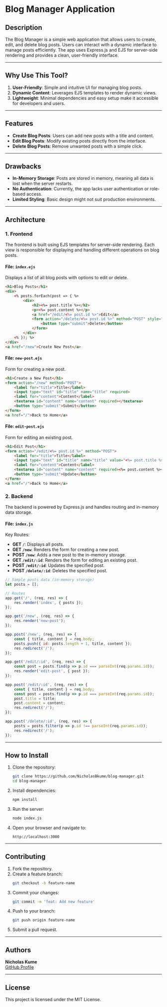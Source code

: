 # Blog Manager Application

## Description  
The Blog Manager is a simple web application that allows users to create, edit, and delete blog posts. Users can interact with a dynamic interface to manage posts efficiently. The app uses Express.js and EJS for server-side rendering and provides a clean, user-friendly interface.

---

## Why Use This Tool?  
1. **User-Friendly**: Simple and intuitive UI for managing blog posts.  
2. **Dynamic Content**: Leverages EJS templates to render dynamic views.  
3. **Lightweight**: Minimal dependencies and easy setup make it accessible for developers and users.  

---

## Features  
- **Create Blog Posts**: Users can add new posts with a title and content.  
- **Edit Blog Posts**: Modify existing posts directly from the interface.  
- **Delete Blog Posts**: Remove unwanted posts with a simple click.  

---

## Drawbacks  
- **In-Memory Storage**: Posts are stored in memory, meaning all data is lost when the server restarts.  
- **No Authentication**: Currently, the app lacks user authentication or role-based access.  
- **Limited Styling**: Basic design might not suit production environments.  

---

## Architecture  

### 1. **Frontend**  
The frontend is built using EJS templates for server-side rendering. Each view is responsible for displaying and handling different operations on blog posts.

#### File: `index.ejs`  
Displays a list of all blog posts with options to edit or delete.
```html
<h1>Blog Posts</h1>
<div>
    <% posts.forEach(post => { %>
        <div>
            <h2><%= post.title %></h2>
            <p><%= post.content %></p>
            <a href="/edit/<%= post.id %>">Edit</a>
            <form action="/delete/<%= post.id %>" method="POST" style="display:inline;">
                <button type="submit">Delete</button>
            </form>
        </div>
    <% }); %>
</div>
<a href="/new">Create New Post</a>
```

#### File: `new-post.ejs`  
Form for creating a new post.
```html
<h1>Create a New Post</h1>
<form action="/new" method="POST">
    <label for="title">Title</label>
    <input type="text" id="title" name="title" required>
    <label for="content">Content</label>
    <textarea id="content" name="content" required></textarea>
    <button type="submit">Submit</button>
</form>
<a href="/">Back to Home</a>
```

#### File: `edit-post.ejs`  
Form for editing an existing post.
```html
<h1>Edit Post</h1>
<form action="/edit/<%= post.id %>" method="POST">
    <label for="title">Title</label>
    <input type="text" id="title" name="title" value="<%= post.title %>" required>
    <label for="content">Content</label>
    <textarea id="content" name="content" required><%= post.content %></textarea>
    <button type="submit">Update</button>
</form>
<a href="/">Back to Home</a>
```

### 2. **Backend**  
The backend is powered by Express.js and handles routing and in-memory data storage.

#### File: `index.js`  
Key Routes:
- **GET `/`**: Displays all posts.
- **GET `/new`**: Renders the form for creating a new post.
- **POST `/new`**: Adds a new post to the in-memory storage.
- **GET `/edit/:id`**: Renders the form for editing an existing post.
- **POST `/edit/:id`**: Updates the specified post.
- **POST `/delete/:id`**: Deletes the specified post.

```javascript
// Sample posts data (in-memory storage)
let posts = [];

// Routes
app.get('/', (req, res) => {
    res.render('index', { posts });
});

app.get('/new', (req, res) => {
    res.render('new-post');
});

app.post('/new', (req, res) => {
    const { title, content } = req.body;
    posts.push({ id: posts.length + 1, title, content });
    res.redirect('/');
});

app.get('/edit/:id', (req, res) => {
    const post = posts.find(p => p.id === parseInt(req.params.id));
    res.render('edit-post', { post });
});

app.post('/edit/:id', (req, res) => {
    const { title, content } = req.body;
    const post = posts.find(p => p.id === parseInt(req.params.id));
    post.title = title;
    post.content = content;
    res.redirect('/');
});

app.post('/delete/:id', (req, res) => {
    posts = posts.filter(p => p.id !== parseInt(req.params.id));
    res.redirect('/');
});
```

---

## How to Install  

1. Clone the repository:  
   ```bash
   git clone https://github.com/NicholasBkume/blog-manager.git
   cd blog-manager
   ```

2. Install dependencies:  
   ```bash
   npm install
   ```

3. Run the server:  
   ```bash
   node index.js
   ```

4. Open your browser and navigate to:  
   ```
   http://localhost:3000
   ```

---

## Contributing  

1. Fork the repository.  
2. Create a feature branch:  
   ```bash
   git checkout -b feature-name
   ```
3. Commit your changes:  
   ```bash
   git commit -m 'feat: Add new feature'
   ```
4. Push to your branch:  
   ```bash
   git push origin feature-name
   ```
5. Submit a pull request.  

---

## Authors  
**Nicholas Kume**  
[GitHub Profile](https://github.com/NicholasBkume)  

---

## License  
This project is licensed under the MIT License.
